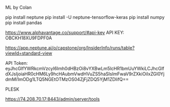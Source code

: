 ML by Colan

pip install neptune
pip install -U neptune-tensorflow-keras
pip install numpy
pip install pandas


https://www.alphavantage.co/support/#api-key
API KEY: OBCKH18XU9FDPF0A


https://app.neptune.ai/o/capstone/org/InsiderInfo/runs/table?viewId=standard-view

API Token: eyJhcGlfYWRkcmVzcyI6Imh0dHBzOi8vYXBwLm5lcHR1bmUuYWkiLCJhcGlfdXJsIjoiaHR0cHM6Ly9hcHAubmVwdHVuZS5haSIsImFwaV9rZXkiOiIxZGI0YjdmMi1mODg1LTQ5NGEtOTMzOS04ZjFjZDQ5YjM1ZDIifQ==


PLESK

https://74.208.70.17:8443/admin/server/tools